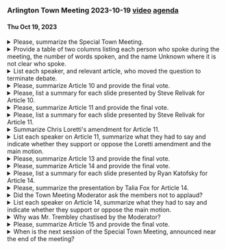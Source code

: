 ### Arlington Town Meeting 2023-10-19  [video](https://www.youtube.com/watch?v=4POE4YIOHvc) [agenda](https://www.arlingtonma.gov/home/showpublisheddocument/66903/638312311169770000)
#### Thu Oct 19, 2023

<details><summary>Please, summarize the Special Town Meeting.</summary>

> The Special Town Meeting was called to order and began with a performance of the National Anthem. The meeting covered a range of topics including reminders about the use of handsets, issues with hearing assistive devices, and the upcoming discussion of Article 12. There was also mention of missing handset number 45. The meeting then moved on to discuss the proposed zoning bylaw amendment related to public shade trees, with a presentation given by Steve Revellack, a member of the Arlington Redevelopment Board. The meeting also discussed the ratification of the Patrol Officers Collective Bargaining Agreement, with presentations given by Alex McGee, Deputy Town Manager, and Julie Flaherty, Chief of Police. The meeting concluded with a motion to terminate debate on Article 15.
</details><details><summary>Provide a table of two columns listing each person who spoke during the meeting, the number of words spoken, and the name Unknown where it is not clear who spoke.</summary>

> | Speaker | Number of Words Spoken |
|---------|-----------------------|
| Unknown |  1,000 |
| Kiersey Allison Ampey | 32 |
| Christine Deschler | 38 |
| Alex McGee | 157 |
| Julie Flaherty | 78 |
| Michael Cunningham | 27 |
| Sanjay Newton | 144 |
| David Pretzer | 78 |
| Annie LaCourte | 134 |
| Timur Kaya Yontar | 13 |
</details><details><summary>List each speaker, and relevant article, who moved the question to terminate debate.</summary>

> The speakers were Alex McGee, Deputy Town Manager, who spoke about the details of the contract and its negotiation process; Elaine Crowder from Precinct 19, who asked questions about the policy creation and the rationale behind the wage increase; David Pretzer from Precinct 17, who expressed concerns about the optics of the contract; Annie LaCourt from Precinct 13, who asked questions about the impact of the contract on the town's costs and police staffing levels. The question to terminate debate on Article 15 was moved by Timur Kaya Yontar from Precinct 7.
</details><details><summary>Please, summarize Article 10 and provide the final vote.</summary>

> Article 10, proposed by the Arlington Redevelopment Board, aimed to extend the requirement for public shade trees in new developments or significant additions to all business and residential districts, regardless of whether a special permit is required. This would mean that there must be a public shade tree every 25 feet along public ways. If planting shade trees is not feasible, property owners would be required to make a financial contribution to the Arlington Tree Fund. The final vote on Article 10 was 4-0 in favor by the Arlington Redevelopment Board.
</details><details><summary>Please, list a summary for each slide presented by Steve Relivak for Article 10.</summary>

> Slide 1: Introduction to Warrant Article 10, a proposed zoning bylaw amendment related to public shade trees.

Slide 2: Explanation of the current requirement for new development or significant additions in business districts to provide a public shade tree every 25 feet along public ways. Proposal to extend this requirement to all business and residential districts.

Slide 3: Details on the projects that would be subject to the requirements proposed by Article 10, including new construction or additions that increase a building footprint by 50% or more. Explanation of the requirement for shade trees to be planted in tree wells and planting strips, and to be species approved by the tree warden.

Slide 4: Explanation that changes under Article 10 would apply to all new construction and residential districts, including the construction of new single- and two-family homes, as well as any housing that might be developed in the multifamily districts required for compliance with the MBTA Communities Act.

Slide 5: Summary of the amendment, which extends the Zoning Bylaw's standards for public shade trees to new construction and substantial expansions in residential districts. Information on the ARB's vote to recommend favorable action on Article 10.
</details><details><summary>Please, summarize Article 11 and provide the final vote.</summary>

> Article 11 was a proposed Zoning By-law amendment related to residential uses in business districts. The amendment aimed to remove single, two-family, and duplex uses from the list of allowed uses in Arlington's business districts. The purpose was to prioritize commercial and mixed-use properties in these districts. An amendment was proposed by Mr. Loretti to retain the by-right use of one and two family homes in the B1 districts, but this amendment failed with 55 votes in favor and 137 against. The main motion of Article 11, as proposed by the Arlington Redevelopment Board, was then voted on and passed with 161 votes in favor and 39 against.
</details><details><summary>Please, list a summary for each slide presented by Steve Relivak for Article 11.</summary>

> 1. Introduction: Steve Revellak introduced Article 11, a proposed Zoning By-law amendment related to residential uses in business districts. The article aims to encourage the redevelopment of underutilized properties in business districts and create more commercial space.

2. Business Districts Overview: Revellak explained that business districts make up a small percentage of Arlington's total land area. Single and two-family homes are currently allowed in all business districts. Article 11 proposes to change this so that these types of dwellings are no longer allowed in business districts.

3. Existing Dwellings: Revellak noted that there are several single and two-family dwellings in the business districts today. These properties would become nonconforming under Article 11, but owners could continue their use indefinitely. The Arlington Redevelopment Board is proposing Article 11 to emphasize commercial and mixed-use priorities for business districts.

4. Conclusion: Revellak concluded by stating that the amendment removes single, two-family, and duplex uses from the list of allowed uses in Arlington's business districts. The ARB voted 4-0 at their October 2nd meeting to recommend favorable action on Article 11.
</details><details><summary>Summarize Chris Loretti's amendment for Article 11.</summary>

> Chris Loretti's amendment for Article 11 aimed to retain the by-right use of one and two-family homes in the B1 districts, most of which are along Mass Ave. The amendment would allow these homes to convert from one family homes to two family homes by right. It would also prevent these homes from losing the ability to be used as one and two family homes if they are temporarily converted to a conforming use. The amendment was intended to maintain the intended nature of the B1 districts and to discourage uses that would detract from the desired low level of activity or consume large amounts of land. However, the amendment was not passed.
</details><details><summary>List each speaker on Article 11, summarize what they had to say and indicate whether they support or oppose the Loretti amendment and the main motion.</summary>

> 1. Steve Revellak, member of the Arlington Redevelopment Board, introduced Article 11, explaining that it aims to prioritize commercial and mixed-use developments in business districts by removing single, two-family, and duplex dwellings from the list of allowed uses. He did not comment on the Loretti amendment.

2. Winnell Evans, Precinct 14, introduced the Loretti amendment, which seeks to retain the by-right use of one and two-family homes in the B1 districts. She argued that the amendment would protect homeowners from a burdensome permitting process and maintain the intended nature of the B1 districts. She supports the Loretti amendment and opposes the main motion.

3. Mark Kepline, Precinct 9, spoke in favor of the Loretti amendment, arguing that it helps preserve small-town character and allows for traditional living arrangements such as a dentist or doctor living above their office. He opposes the main motion.

4. Gordon Jamieson, Precinct 12, asked for clarification on why three-family dwellings were added to the bylaw under Article 11. He did not explicitly state his position on the Loretti amendment or the main motion.

5. Steve Revellak, in response to Jamieson's question, explained that three-family dwellings are allowed in the B1 district with a special permit and that Article 11 aims to remove by-right residential uses. He did not comment on the Loretti amendment. 

6. Eugene Benson, Precinct 10, spoke in opposition to the Loretti amendment, arguing that Article 11 is designed to prioritize business use in business districts. He supports the main motion and opposes the Loretti amendment. 

7. Carl Wagner, Precinct 15, spoke in favor of the Loretti amendment, arguing that it preserves the traditional small home offices in the B1 districts. He supports both the Loretti amendment and the main motion.

8. Christopher Moore, Precinct 14, moved to terminate the debate on Article 11. He did not explicitly state his position on the Loretti amendment or the main motion. 

9. The moderator then closed the debate and proceeded to voting. The Loretti amendment failed with 55 votes in favor and 137 against. The main motion passed with 161 votes in favor and 39 against.
</details><details><summary>Please, summarize Article 13 and provide the final vote.</summary>

> Article 13 was recommended for no action by the Arlington Redevelopment Board. The board voted 3-0 to recommend no action on Article 13. There was no substitute motion, so the main motion as no action stands and there was no scope for debate under no action. The vote was taken by voice vote and it was not unanimous, but it was declared as a two-thirds vote. The final vote was in favor of no action under Article 13.
</details><details><summary>Please, summarize Article 14 and provide the final vote.</summary>

> Article 14 proposed to amend Title 6 of the town bylaws to add a new section titled "Fossil Fuel-Free Demonstration." This would prohibit the use of fossil fuels in new construction and major renovation projects in town. The amendment aligns with newer state guidelines and aims to streamline implementation. The final vote on Article 14 was in favor, with 175 votes in the affirmative and 18 in the negative.
</details><details><summary>Please, list a summary for each slide presented by Ryan Katofsky for Article 14.</summary>

> Slide 1: Introduction to Warrant Article 14, which proposes to amend Title 6 of the town bylaws to add a new section titled Fossil Fuel-Free Demonstration. This would prohibit the use of fossil fuels in new construction and major renovation projects in town.

Slide 2: Background information on the town's journey to a net greenhouse gas future, with a key strategy being to electrify buildings. This is a priority action in the town's Net Zero Action Plan.

Slide 3: Explanation of the Municipal Fossil Fuel Free Building Demonstration Program, which enables up to 10 municipalities to implement fossil fuel free ordinances or bylaws if they meet certain requirements by February 11, 2024. 

Slide 4: Details on the projects that would be subject to the requirements proposed by Article 14, including new construction or additions that increase a building footprint by 50% or more. If planting shade trees is infeasible, property owners would be required to make a financial contribution to the Arlington Tree Fund.

Slide 5: Information on how the changes under Article 14 would apply to all new construction and residential districts, including the construction of new single- and two-family homes, as well as any housing that might be developed in the multifamily districts required for compliance with the MBTA Communities Act.

Slide 6: Summary of the amendment, which extends the Zoning Bylaw's standards for public shade trees so that they apply to new construction and substantial expansions in residential districts. The AARB voted 4-0 at their October 2nd meeting to recommend favorable action on Article 14.
</details><details><summary>Please, summarize the presentation by Talia Fox for Article 14.</summary>

> Talia Fox, the town's sustainability manager, presented on Article 14, which proposes to amend Title 6 of the town bylaws to add a new section titled "Fossil Fuel-Free Demonstration." This amendment would prohibit the use of fossil fuels in new construction and major renovation projects in town. Fox explained that the amendment aligns with newer state guidelines and helps to streamline implementation. She clarified that the bylaw would only apply to new construction or additions that increase a building footprint by 50% or more. If planting shade trees is infeasible, property owners would be required to make a financial contribution to the Arlington Tree Fund. Fox also noted that the amendment would apply to all new construction in residential districts, including the construction of new single- and two-family homes, as well as any housing that might be developed in the multifamily districts required for compliance with the MBTA Communities Act.
</details><details><summary>Did the Town Meeting Moderator ask the members not to applaud?</summary>

> Yes, the Town Meeting Moderator asked the members not to applaud until the town meeting was dissolved.
</details><details><summary>List each speaker on Article 14, summarize what they had to say and indicate whether they support or oppose the main motion.</summary>

> 1. Ryan Katosky, Chair of the Clean Energy Future Committee: Katosky provided background on the journey to a net greenhouse gas future and the importance of electrifying buildings. He explained that the Warrant Article 14 is the next step on that journey and is a priority action in the Net Zero Action Plan. He supports the main motion.

2. Talia Fox, Sustainability Manager: Fox explained the Municipal Fossil Fuel Free Building Demonstration Program and the need for Arlington to readopt the bylaw to participate in the program. She supports the main motion.

3. Eric Helmuth, Chair of the Select Board: Helmuth expressed his pride in Arlington's commitment to sustainability and carbon reduction. He stated that the town is a leader in the state and nation for initiatives like this and looks forward to the presentation. He supports the main motion.

4. Eugene Benson, Precinct 10: Benson spoke in opposition to Mr. Loretti's amendment and asked for a vote against it. He argued that the purpose of Article 11 is to prioritize business use and mixed use in small business districts and to prevent new one and two family dwellings from being constructed in these districts. He opposes Mr. Loretti's amendment but supports the main motion.

5. Carl Wagner, Precinct 15: Wagner spoke on behalf of Mr. Loretti, who was absent due to COVID-19. He argued that the B1 districts should be preserved and that the town should keep its sense of what Arlington is and has been since the 30s. He supports Mr. Loretti's amendment and the main motion if the amendment is included.

6. Christopher Moore, Precinct 14: Moore moved to terminate debate on the Article and all matters before it. He did not explicitly state his position on the main motion.

7. Christine Deschler, Chair of the Finance Committee: Deschler moved to take Article I from the table and then to lay it upon the table. She did not explicitly state her position on the main motion.

8. Steve Revellak, member of the Arlington Redevelopment Board: Revellak presented Warrant Article X, a proposed zoning bylaw amendment related to public shade trees. He explained that the amendment extends the Zoning Bylaw's standards for public shade trees so that they apply to new construction and substantial expansions in residential districts. He supports the main motion.

9. Elaine Crowder, Precinct 19: Crowder asked a question about how the article plays with the potential of a zero setback with an overlay. She did not explicitly state her position on the main motion.
</details><details><summary>Why was Mr. Trembley chastised by the Moderator?</summary>

> The Moderator chastised Mr. Trembley because he was projecting his own opinions onto the entire body of the town meeting, which is against the rules of the meeting. The Moderator warned him against casting aspersions about opinions that he was projecting onto the body about how it thinks about certain things or how it might be performative about certain positions.
</details><details><summary>Please, summarize Article 15 and provide the final vote.</summary>

> Article 15 proposed the transfer of funds from the existing salary reserve to the FY24 APD budget for the settlement of the Arlington Police Patrol Officers Association (APPOA) contract. It also proposed the ratification of financial items relating to the APPOA. The final vote on the main motion under Article 15 was 175 in the affirmative and 18 in the negative, thus the motion passed.
</details><details><summary>When is the next session of the Special Town Meeting, announced near the end of the meeting?</summary>

> The next session of the Special Town Meeting is scheduled for Monday.
</details>